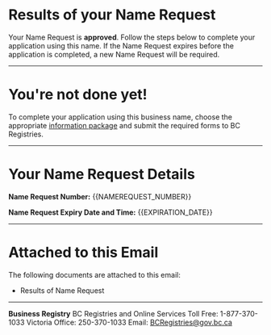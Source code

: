 # Results of your Name Request

Your Name Request is **approved**. Follow the steps below to complete your application using this name. If the Name Request expires before the application is completed, a new Name Request will be required.

---

# You\'re not done yet!

To complete your application using this business name, choose the appropriate [information package]({{STEPS_TO_RESTORE_URL}}) and submit the required forms to BC Registries.

---

# Your Name Request Details

**Name Request Number:**
{{NAMEREQUEST_NUMBER}}

**Name Request Expiry Date and Time:**
{{EXPIRATION_DATE}}

---

# Attached to this Email

The following documents are attached to this email:

* Results of Name Request

---

**Business Registry**
BC Registries and Online Services
Toll Free: 1-877-370-1033
Victoria Office: 250-370-1033
Email: [BCRegistries@gov.bc.ca](BCRegistries@gov.bc.ca)
